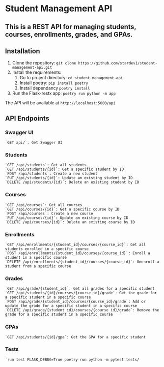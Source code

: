 # Student Management API
## This is a REST API for managing students, courses, enrollments, grades, and GPAs.

## Installation
1. Clone the repository:
    `git clone https://github.com/stardev1/student-management-api.git`
2. Install the requirements:
    1. Go to project directory: 
        `cd student-management-api`
    2. Install poetry: 
        `pip install poetry`
    3. Install dependancy
        `poetry install`
3. Run the Flask-restx app:
    `poetry run python -m app`

The API will be available at `http://localhost:5000/api`

## API Endpoints

### Swagger UI
    `GET api/`: Get Swagger UI

### Students
    `GET /api/students`: Get all students
    `GET /api/students/{id}`: Get a specific student by ID
    `POST /api/students`: Create a new student
    `PUT /api/students/{id}`: Update an existing student by ID
    `DELETE /api/students/{id}`: Delete an existing student by ID

### Courses
    `GET /api/courses`: Get all courses
    `GET /api/courses/{id}`: Get a specific course by ID
    `POST /api/courses`: Create a new course
    `PUT /api/courses/{id}`: Update an existing course by ID
    `DELETE /api/courses/{id}`: Delete an existing course by ID

### Enrollments
    `GET /api/enrollments/{student_id}/courses/{course_id}`: Get all students enrolled in a specific course
    `POST /api/enrollments/{student_id}/courses/{course_id}`: Enroll a student in a specific course
    `DELETE /api/enrollments/{student_id}/courses/{course_id}`: Unenroll a student from a specific course
### Grades
    `GET /api/grade/{student_id}`: Get all grades for a specific student
    `GET /api/students/{id}/courses/{course_id}/grade`: Get the grade for a specific student in a specific course
    `POST /api/grade/{student_id}/courses/{course_id}/grade`: Add or update the grade for a specific student in a specific course
    `DELETE /api/grade/{student_id}/courses/{course_id}/grade`: Remove the grade for a specific student in a specific course
### GPAs
    `GET /api/students/{id}/gpa`: Get the GPA for a specific student
### Tests
    `run test FLASK_DEBUG=True poetry run python -m pytest tests/
    

